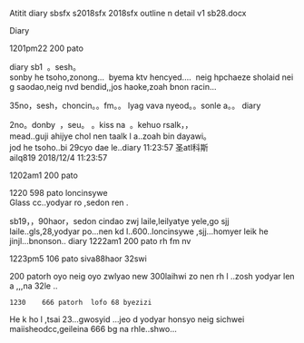Atitit diary sbsfx s2018sfx 2018sfx outline n detail v1 sb28.docx



Diary


1201pm22	200	pato


diary sb1  。sesh。
sonby he tsoho,zonong...  byema ktv hencyed....  neig hpchaeze sholaid neig saodao,neig nvd bendid,,jos haoke,zoah bnon racin... 


35no，sesh，choncin。。fm。。
lyag vava nyeod。。sonle a。。
diary 


2no。donby  ，seu。
。kiss na  。kehuo rsalk，，mead..guji ahijye chol nen taalk l a..zoah bin dayawi。jod he tsoho..bi 29cyo dae le..diary
11:23:57
圣atl科斯ailq819 2018/12/4 11:23:57


 1202am1	200	pato

1220	598	pato	loncinsywe  
Glass cc..yodyar ro  ,sedon ren .

sb19，，90haor，sedon cindao zwj laile,leilyatye yele,go sjj laile..gls,28,yodyar po...nen kd l..600..loncinsywe  ,sjj...homyer leik he jinjl...bnonson..
diary
1222am1	200	pato	rh fm nv

1223pm5	106	pato	siva88haor 32swi	


200	patorh	oyo neig	 oyo zwlyao new
300laihwi zo nen rh l ..zosh yodyar len a ,,,na 32le ..

	1230	666	patorh	lofo 68 byezizi		
He k ho l ,tsai 23...gwosyid ...jeo d yodyar honsyo neig sichwei maiisheodcc,geileina 666 bg na rhle..shwo...			
